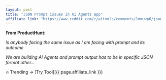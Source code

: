 ```yaml
---
layout: post
title: "JSON Prompt issues in AI Agents app"
affiliate_link: "https://www.reddit.com/r/aitools/comments/1mmuwp6/json_prompt_issues_in_ai_agents_app/?ref=autoverse&utm_source=autoverse"
---
```


**From ProductHunt**:  
*<!-- SC_OFF --><div class='md'><p>Is anybody facing the same issue as I am facing with prompt and its outcome</p> <p>We are building AI Agents and prompt output has to be in specific JSON format other...*

🔥 Trending → [Try Tool]({{ page.affiliate_link }})  

